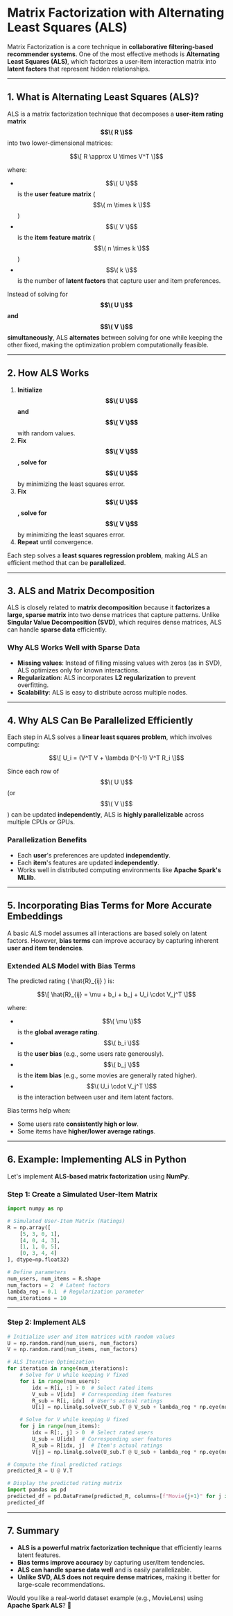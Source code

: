 # **Matrix Factorization with Alternating Least Squares (ALS)**

Matrix Factorization is a core technique in **collaborative filtering-based recommender systems**. One of the most effective methods is **Alternating Least Squares (ALS)**, which factorizes a user-item interaction matrix into **latent factors** that represent hidden relationships.

---

## **1. What is Alternating Least Squares (ALS)?**
ALS is a matrix factorization technique that decomposes a **user-item rating matrix $$\( R \)$$** into two lower-dimensional matrices:

$$\[
R \approx U \times V^T
\]$$

where:
- $$\( U \)$$ is the **user feature matrix** ($$\( m \times k \)$$)
- $$\( V \)$$ is the **item feature matrix** ($$\( n \times k \)$$)
- $$\( k \)$$ is the number of **latent factors** that capture user and item preferences.

Instead of solving for **$$\( U \)$$ and $$\( V \)$$ simultaneously**, ALS **alternates** between solving for one while keeping the other fixed, making the optimization problem computationally feasible.

---

## **2. How ALS Works**
1. **Initialize $$\( U \)$$ and $$\( V \)$$** with random values.
2. **Fix $$\( V \)$$, solve for $$\( U \)$$** by minimizing the least squares error.
3. **Fix $$\( U \)$$, solve for $$\( V \)$$** by minimizing the least squares error.
4. **Repeat** until convergence.

Each step solves a **least squares regression problem**, making ALS an efficient method that can be **parallelized**.

---

## **3. ALS and Matrix Decomposition**
ALS is closely related to **matrix decomposition** because it **factorizes a large, sparse matrix** into two dense matrices that capture patterns. Unlike **Singular Value Decomposition (SVD)**, which requires dense matrices, ALS can handle **sparse data** efficiently.

### **Why ALS Works Well with Sparse Data**
- **Missing values**: Instead of filling missing values with zeros (as in SVD), ALS optimizes only for known interactions.
- **Regularization**: ALS incorporates **L2 regularization** to prevent overfitting.
- **Scalability**: ALS is easy to distribute across multiple nodes.

---

## **4. Why ALS Can Be Parallelized Efficiently**
Each step in ALS solves a **linear least squares problem**, which involves computing:

$$\[
U_i = (V^T V + \lambda I)^{-1} V^T R_i
\]$$

Since each row of $$\( U \)$$ (or $$\( V \)$$) can be updated **independently**, ALS is **highly parallelizable** across multiple CPUs or GPUs.

### **Parallelization Benefits**
- Each **user**'s preferences are updated **independently**.
- Each **item**'s features are updated **independently**.
- Works well in distributed computing environments like **Apache Spark's MLlib**.

---

## **5. Incorporating Bias Terms for More Accurate Embeddings**
A basic ALS model assumes all interactions are based solely on latent factors. However, **bias terms** can improve accuracy by capturing inherent **user and item tendencies**.

### **Extended ALS Model with Bias Terms**
The predicted rating \( \hat{R}_{ij} \) is:

$$\[
\hat{R}_{ij} = \mu + b_i + b_j + U_i \cdot V_j^T
\]$$

where:
- $$\( \mu \)$$ is the **global average rating**.
- $$\( b_i \)$$ is the **user bias** (e.g., some users rate generously).
- $$\( b_j \)$$ is the **item bias** (e.g., some movies are generally rated higher).
- $$\( U_i \cdot V_j^T \)$$ is the interaction between user and item latent factors.

Bias terms help when:
- Some users rate **consistently high or low**.
- Some items have **higher/lower average ratings**.

---

## **6. Example: Implementing ALS in Python**
Let's implement **ALS-based matrix factorization** using **NumPy**.

### **Step 1: Create a Simulated User-Item Matrix**
```python
import numpy as np

# Simulated User-Item Matrix (Ratings)
R = np.array([
    [5, 3, 0, 1],
    [4, 0, 4, 3],
    [1, 1, 0, 5],
    [0, 3, 4, 4]
], dtype=np.float32)

# Define parameters
num_users, num_items = R.shape
num_factors = 2  # Latent factors
lambda_reg = 0.1  # Regularization parameter
num_iterations = 10
```

---

### **Step 2: Implement ALS**
```python
# Initialize user and item matrices with random values
U = np.random.rand(num_users, num_factors)
V = np.random.rand(num_items, num_factors)

# ALS Iterative Optimization
for iteration in range(num_iterations):
    # Solve for U while keeping V fixed
    for i in range(num_users):
        idx = R[i, :] > 0  # Select rated items
        V_sub = V[idx]  # Corresponding item features
        R_sub = R[i, idx]  # User's actual ratings
        U[i] = np.linalg.solve(V_sub.T @ V_sub + lambda_reg * np.eye(num_factors), V_sub.T @ R_sub)

    # Solve for V while keeping U fixed
    for j in range(num_items):
        idx = R[:, j] > 0  # Select rated users
        U_sub = U[idx]  # Corresponding user features
        R_sub = R[idx, j]  # Item's actual ratings
        V[j] = np.linalg.solve(U_sub.T @ U_sub + lambda_reg * np.eye(num_factors), U_sub.T @ R_sub)

# Compute the final predicted ratings
predicted_R = U @ V.T

# Display the predicted rating matrix
import pandas as pd
predicted_df = pd.DataFrame(predicted_R, columns=[f"Movie{j+1}" for j in range(num_items)], index=[f"User{i+1}" for i in range(num_users)])
predicted_df
```

---

## **7. Summary**
- **ALS is a powerful matrix factorization technique** that efficiently learns latent features.
- **Bias terms improve accuracy** by capturing user/item tendencies.
- **ALS can handle sparse data well** and is easily parallelizable.
- **Unlike SVD, ALS does not require dense matrices**, making it better for large-scale recommendations.

Would you like a real-world dataset example (e.g., MovieLens) using **Apache Spark ALS**? 🚀

